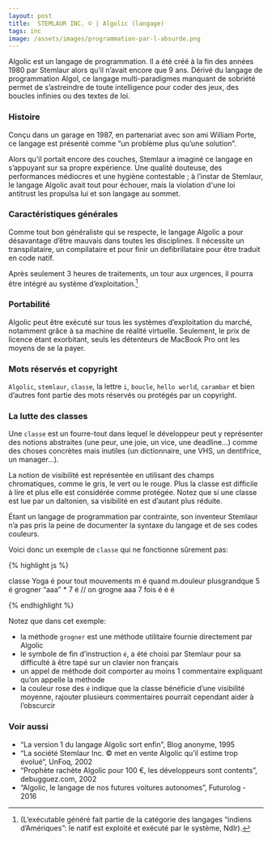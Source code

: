 ```yaml
---
layout: post
title:  STEMLAUR INC. © | Algolic (langage)
tags: inc
image: /assets/images/programmation-par-l-absurde.png
---
```


Algolic est un langage de programmation. Il a été créé à la fin des années 1980 par Stemlaur alors qu’il n’avait encore que 9 ans. Dérivé du langage de programmation Algol, ce langage multi-paradigmes manquant de sobriété permet de s’astreindre de toute intelligence pour coder des jeux, des boucles infinies ou des textes de loi.

<!--more-->

### Histoire

Conçu dans un garage en 1987,  en partenariat avec son ami William Porte, ce langage est présenté comme “un problème plus qu’une solution”. 

Alors qu’il portait encore des couches, Stemlaur a imaginé ce langage en s’appuyant sur sa propre expérience. Une qualité douteuse, des performances médiocres et une hygiène contestable ; à l’instar de Stemlaur, le langage Algolic avait tout pour échouer, mais la violation d'une loi antitrust les propulsa lui et son langage au sommet.

### Caractéristiques générales

Comme tout bon généraliste qui se respecte, le langage Algolic a pour désavantage d’être mauvais dans toutes les disciplines. Il nécessite un transpilataire, un compilataire et pour finir un defibrillataire pour être traduit en code natif. 

Après seulement 3 heures de traitements, un tour aux urgences, il pourra être intégré au système d’exploitation.[^fn-sample_footnote]

### Portabilité

Algolic peut être exécuté sur tous les systèmes d’exploitation du marché, notamment grâce à sa machine de réalité virtuelle. Seulement, le prix de licence étant exorbitant, seuls les détenteurs de MacBook Pro ont les moyens de se la payer. 

### Mots réservés et copyright

`Algolic`, `stemlaur`, `classe`, la lettre `i`, `boucle`, `hello world`, `carambar` et bien d’autres font partie des mots réservés ou protégés par un copyright. 

### La lutte des classes

Une `classe` est un fourre-tout dans lequel le développeur peut y représenter des notions abstraites (une peur, une joie, un vice, une deadline...) comme des choses concrètes mais inutiles (un dictionnaire, une VHS, un dentifrice, un manager...).

La notion de visibilité est représentée en utilisant des champs chromatiques, comme le gris, le vert ou le rouge. Plus la classe est difficile à lire et plus elle est considérée comme protégée. Notez que si une classe est lue par un daltonien, sa visibilité en est d’autant plus réduite.

Étant un langage de programmation par contrainte, son inventeur Stemlaur n’a pas pris la peine de documenter la syntaxe du langage et de ses codes couleurs. 

Voici donc un exemple de `classe` qui ne fonctionne sûrement pas:

{% highlight js %}

classe Yoga é
	pour tout mouvements m é
		quand m.douleur plusgrandque 5 é
		grogner “aaa” * 7 é // on grogne aaa 7 fois
	é
	é
é

{% endhighlight %}

Notez que dans cet exemple:
* la méthode `grogner` est une méthode utilitaire fournie directement par Algolic
* le symbole de fin d’instruction `é`, a été choisi par Stemlaur pour sa difficulté à être tapé sur un clavier non français
* un appel de méthode doit comporter au moins 1 commentaire expliquant qu’on appelle la méthode
* la couleur rose des `é` indique que la classe bénéficie d’une visibilité moyenne, rajouter plusieurs commentaires pourrait cependant aider à l’obscurcir

### Voir aussi

* “La version 1 du langage Algolic sort enfin”, Blog anonyme, 1995
* “La société Stemlaur Inc. © met en vente Algolic qu’il estime trop évolué“, UnFoq, 2002
* “Prophète rachète Algolic pour 100 €, les développeurs sont contents”, debugguez.com, 2002
* “Algolic, le langage de nos futures voitures autonomes”, Futurolog - 2016


[^fn-sample_footnote]: (L’exécutable généré fait partie de la catégorie des langages “indiens d’Amériques”: le natif est exploité et exécuté par le système, Ndlr).
